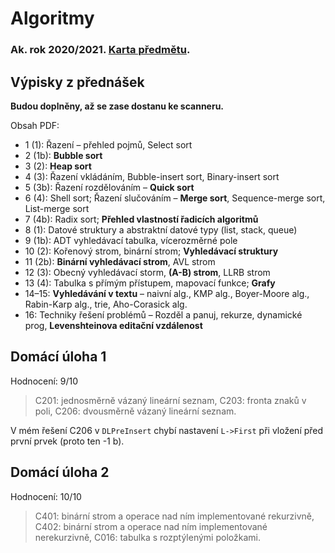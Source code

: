 # Algoritmy
### Ak. rok 2020/2021. [Karta předmětu](https://www.fit.vut.cz/study/course/13948/.cs).

## Výpisky z přednášek
**Budou doplněny, až se zase dostanu ke scanneru.**

Obsah PDF:
- 1 (1): Řazení – přehled pojmů, Select sort
- 2 (1b): **Bubble sort**
- 3 (2): **Heap sort**
- 4 (3): Řazení vkládáním, Bubble-insert sort, Binary-insert sort
- 5 (3b): Řazení rozdělováním – **Quick sort**
- 6 (4): Shell sort; Řazení slučováním – **Merge sort**, Sequence-merge sort, List-merge sort
- 7 (4b): Radix sort; **Přehled vlastností řadicích algoritmů**
- 8 (1): Datové struktury a abstraktní datové typy (list, stack, queue)
- 9 (1b): ADT vyhledávací tabulka, vícerozměrné pole
- 10 (2): Kořenový strom, binární strom; **Vyhledávací struktury**
- 11 (2b): **Binární vyhledávací strom**, AVL strom
- 12 (3): Obecný vyhledávací storm, **(A-B) strom**, LLRB strom
- 13 (4): Tabulka s přímým přístupem, mapovací funkce; **Grafy**
- 14–15: **Vyhledávání v textu** – naivní alg., KMP alg., Boyer-Moore alg., Rabin-Karp alg., trie, Aho-Corasick alg.
- 16: Techniky řešení problémů – Rozděl a panuj, rekurze, dynamické prog, **Levenshteinova editační vzdálenost**

## Domácí úloha 1
Hodnocení: 9/10
> C201: jednosměrně vázaný lineární seznam,
> C203: fronta znaků v poli,
> C206: dvousměrně vázaný lineární seznam.

V mém řešení C206 v `DLPreInsert` chybí nastavení `L->First` při vložení před první prvek (proto ten -1 b).

## Domácí úloha 2
Hodnocení: 10/10
>C401: binární strom a operace nad ním implementované rekurzivně,
>C402: binární strom a operace nad ním implementované nerekurzivně,
>C016: tabulka s rozptýlenými položkami.